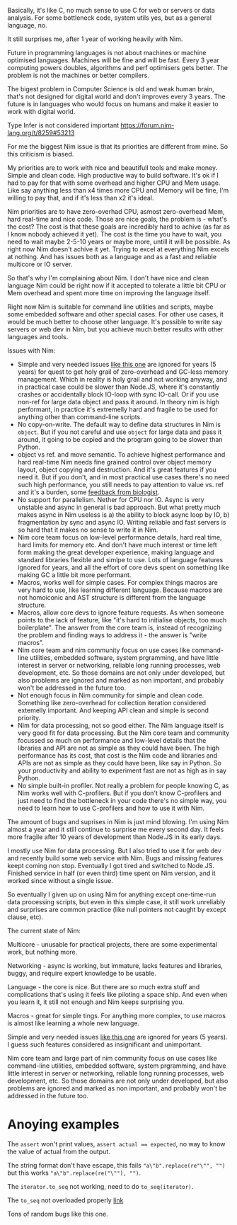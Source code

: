 Basically, it's like C, no much sense to use C for web or servers or data analysis. For some bottleneck code, system utils yes, but as a general language, no.

It still surprises me, after 1 year of working heavily with Nim.

Future in programming languages is not about machines or machine optimised languages. Machines will
be fine and will be fast. Every 3 year computing powers doubles, algorithms and perf optimisers
gets better. The problem is not the machines or better compilers.

The bigest problem in Computer Science is old and weak human brain, that's not designed for digital
world and don't improves every 3 years. The future is in languages who would focus on humans and
make it easier to work with digital world.

Type Infer is not considered important https://forum.nim-lang.org/t/8259#53213

For me the biggest Nim issue is that its priorities are different from mine. So this criticism is
biased.

My priorities are to work with nice and beautifull tools and make money. Simple and clean code. High
productive way to build software. It's ok if I had to pay for that with some overhead and higher
CPU and Mem usage. Like say anything less than x4 times more CPU and Memory will be fine, I'm
willing to pay that, and if it's less than x2 it's ideal.

Nim priorities are to have zero-overhad CPU, asmost zero-overhead Mem, hard real-time and nice code.
Those are nice goals, the problem is - what's the cost? The cost is that these goals are incredibly
hard to achive (as far as I know nobody achieved it yet). The cost is the time you have to wait, you
need to wait maybe 2-5-10 years or maybe more, untill it will be possible. As right now Nim doesn't
achive it yet. Trying to excel at everything Nim excels at nothing. And has issues both as a language
and as a fast and reliable multicore or IO server.

So that's why I'm complaining about Nim. I don't have nice and clean language Nim could be right
now if it accepted to tolerate a little bit CPU or Mem overhead and spent more time on improving the
language itself.

Right now Nim is suitable for command line utilities and scripts, maybe some embedded software and
other special cases. For other use cases, it would be much better to choose other language. It's
possible to write say servers or web dev in Nim, but you achieve much better results with other
languages and tools.

Issues with Nim:

- Simple and very needed issues [like this one](https://github.com/nim-lang/RFCs/issues/8) are
  ignored for years (5 years) for quest to get holy grail of zero-overhead and GC-less memory
  management. Which in reality is holy grail and not working anyway, and in practical case could be
  slower than Node.JS, where it's constantly crashes or accidentally block IO-loop with sync IO-call.
  Or if you use non-ref for large data object and pass it around. In theory nim is high performant,
  in practice it's extremelly hard and fragile to be used for anything other than command-line
  scripts.
- No copy-on-write. The default way to define data structures in Nim is `object`. But if you not
  careful and use `object` for large data and pass it around, it going to be copied and the program
  going to be slower than Python.
- object vs ref. and move semantic. To achieve highest performance and hard real-time Nim needs
  fine grained control over object memory layout, object copying and destruction. And it's
  great features if you need it. But if you don't, and in most practical use cases there's no
  need such high performance, you still needs to pay attention to value vs. ref and it's a burden,
  some [feedback from biologist](http://lh3.github.io/2020/05/17/fast-high-level-programming-languages).
- No support for parallelism. Nether for CPU nor IO. Async is very unstable and async in general
  is bad approach. But what pretty much makes async in Nim useless is a) the ability to block async
  loop by IO, b) fragmentation by sync and async IO. Writing reliable and fast servers is so hard
  that it makes no sense to write it in Nim.
- Nim core team focus on low-level performance details, hard real time, hard limits for
  memory etc. And don't have much interest or time left form making the great developer experience,
  making language and standard libraries flexible and simlpe to use. Lots of language features
  ignored for years, and all the effort of core devs spent on something like making GC a little
  bit more performant.
- Macros, works well for simple cases. For complex things macros are very hard to use, like
  learning different language. Because macros are not homoiconic and AST structure is different
  from the language structure.
- Macros, allow core devs to ignore feature requests. As when someone points to the lack of feature,
  like "it's hard to initialise objects, too much boilerplate". The answer from the core team
  is, instead of recognizing the problem and finding ways to address it - the answer is
  "write macros".
- Nim core team and nim community focus on use cases like command-line utilities, embedded software,
  system prgramming, and have little interest in server or networking, reliable long running
  processes, web development, etc. So those domains are not only under developed, but also problems
  are ignored and marked as non important, and probably won't be addressed in the future too.
- Not enough focus in Nim community for simple and clean code. Something like zero-overhead for
  collection iteration considered extemelly important. And keeping API clean and simple is second
  priority.
- Nim for data processing, not so good either. The Nim language itself is very good fit
  for data processing. But the Nim core team and community focussed so much on performance and
  low-level details that the libraries and API are not as simple as they could have been. The high
  performance has its cost, that cost is the Nim code and libraries and APIs are not as simple as
  they could have been, like say in Python. So your productivity and ability to experiment fast are
  not as high as in say Python.
- No simple built-in profiler. Not really a problem for people knowing C, as Nim works well with
  C-profilers. But if you don't know C-profilers and just need to find the bottleneck in your code
  there's no simple way, you need to learn how to use C-profilers and how to use it with Nim.




The amount of bugs and suprises in Nim is just mind blowing. I'm using Nim almost a year and it still continue to surprise me every second day. It feels more fragile after 10 years of development than Node.JS in its early days.

I mostly use Nim for data processing. But I also tried to use it for web dev and recently build some web service with Nim. Bugs and missing features keept coming non stop. Eventually I got tired and switched to Node.JS. Finished service in half (or even third) time spent on Nim version, and it worked since without a single issue.

So eventually I given up on using Nim for anything except one-time-run data processing scripts, but even in this simple case, it still work unreliably and surprises are common practice (like null pointers not caught by except clause, etc).

The current state of Nim:

Multicore - unusable for practical projects, there are some experimental work, but nothing more.

Networking - async is working, but immature, lacks features and libraries, buggy, and require expert knowledge to be usable.

Language - the core is nice. But there are so much extra stuff and complications that's using it feels like piloting a space ship. And even when you learn it, it still not enough and Nim keeps surprising you.

Macros - great for simple tings. For anything more complex, to use macros is almost like learning a whole new language.

Simple and very needed issues [like this one](https://github.com/nim-lang/RFCs/issues/8) are ignored for years (5 years). I guess such features considered as insignificant and unimportant.

Nim core team and large part of nim community focus on use cases like command-line utilities, embedded software, system prgramming, and have little interest in server or networking, reliable long running processes, web development, etc. So those domains are not only under developed, but also problems are ignored and marked as non important, and probably won't be addressed in the future too.

# Anoying examples

The `assert` won't print values, `assert actual == expected`, no way to know the value of actual from the output.

The string format don't have escape, this fails `"a\"b".replace(re"\"", "")` but this works `"a\"b".replace(re("\""), "")`.

The `iterator.to_seq` not working, need to do `to_seq(iterator)`.

The `to_seq` not overloaded properly [link](https://forum.nim-lang.org/t/10056)

Tons of random bugs like this one.
